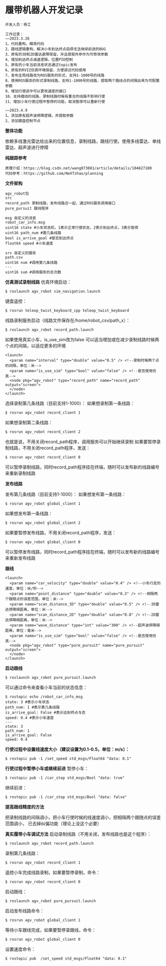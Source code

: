 # 履带机器人开发记录
```
开发人员：杨工

工作记录：
——2023.3.26
1、代码重构，精简代码
2、跟线逻辑重构，解决小车到达终点启停无法继续前进的BUG
3、原有的3D和2D雷达避障保留，并且提取外参作为可修改参数
4、增加到达终点减速逻辑，位置PID控制
5、原有的小车当前消息状态通过topic发布
6、原有的RVIZ仿真环境保留，方便调试代码使用
7、发布全局线路改为ROS服务的形式，支持1-1000号的线路
8、使用ROS服务的形式录制线路，支持1-1000号的线路，提取两个路线点的间隔出来为可配置参数
9、增加行使途中可以更改速度的接口
10、支持缠绕的线路，录制线路时候有重合的线路不影响行使
11、增加小车行使过程中暂停的功能，取消暂停可以重新行使

——2023.4.9
1、添加原有超声波停障逻辑，并提取参数
2、添加键盘控制节点

```

**整体功能**

依赖多线激光雷达给出来的位置信息，录制线路，跟线行使。使用多线雷达、单线雷达、超声波进行停障


**纯跟踪参考**
```
原理介绍：https://blog.csdn.net/wang073081/article/details/104627100
代码参考：https://github.com/NeXTzhao/planning
```


**文件架构**
```
agv_robot包
src
record_path 录制线路，发布线路合一起，通过ROS服务调用接口
pure_pursuit 跟线程序

msg 自定义的消息
robot_car_info.msg
uint16 state #小车状态机，1表示正常行使状态，2表示到达终点，3表示暂停
uint16 path_num #第几条线路
bool is_arrive_goal #是否到达终点
float64 speed #小车速度

srv 自定义的服务
path.csv
uint16 num #调用第几条线路
---
uint16 sum #调用服务的总次数
```

**仿真测试录制线路**
仿真环境启动：
```
$ roslaunch agv_robot sim_navigation.launch
```
键盘遥控：
```
$ rosrun teleop_twist_keyboard_cpp teleop_twist_keyboard
```

线路录制服务启动（线路文件保存在/home/robot_csv/path_x）：
```
$ roslaunch agv_robot record_path.launch
```

如果使用真实小车，is_use_sim改为false
可以适当增加或在减少录制线路时候两个点的间隔，以适应更多的环境
```
<launch>
  <param name="interval" type="double" value="0.5" /> <!--录制时候两个点的间隔，单位：米-->
  <param name="is_use_sim" type="bool" value="false" /> <!--是否使用仿真-->
  <node pkg="agv_robot" type="record_path" name="record_path" output="screen">
  </node>
</launch>
```

选择录制第几条线路（目前支持1-1000）：
如果想录制第一条线路：
```
$ rosrun agv_robot record_client 1
```
如果想录制第二条线路：
```
$ rosrun agv_robot record_client 2
```
也就是说，不用关闭record_path程序，调用服务可以开始继续录制
如果要暂停录制线路，不用关闭record_path程序，发送：
```
$ rosrun agv_robot record_client 0
```
可以暂停录制线路，同时record_path程序挂在终端，随时可以发布新的线路编号来重新录制线路

**发布线路**

发布第几条线路（目前支持1-1000）：
如果想发布第一条线路：
```
$ rosrun agv_robot global_client 1
```
如果想发布第一条线路：
```
$ rosrun agv_robot global_client 2
```
如果要暂停发布线路，不用关闭record_path程序，发送：
```
$ rosrun agv_robot global_client 0
```
可以暂停发布线路，同时record_path程序挂在终端，随时可以发布新的线路编号来重新发布线路


**跟线**
```
<launch>
  <param name="car_velocity" type="double" value="0.4" /> <!--小车行走的速度，单位：米/秒-->
  <param name="point_distance" type="double" value="0.3" /> <!--相隔两个跟随点的误差范围，单位：米-->
  <param name="scan_distance_3D" type="double" value="0.5" /> <!--3D雷达停障碍距离，单位：米-->
  <param name="scan_distance_2D" type="double" value="0.8" /> <!--2D雷达停障碍距离，单位：米-->
  <param name="wave_distance" type="int" value="300" /> <!--超声波停障碍距离，单位：毫米-->
  <param name="is_use_sim" type="bool" value="false" /> <!--是否使用仿真-->
  <node pkg="agv_robot" type="pure_pursuit" name="pure_pursuit" output="screen">
  </node>
</launch>
```

**启动跟线**
```
$ roslaunch agv_robot pure_pursuit.launch
```

可以通过命令来查看小车当前的状态信息：
```
$ rostopic echo /robot_car_info_msg
state: 3 #表示小车状态
path_num: 1 #表示第几条线路
is_arrive_goal: False #表示达到终点与否
speed: 0.4 #表示小车速度
---
state: 3
path_num: 1
is_arrive_goal: False
speed: 0.4
```

**行使过程中设置线速度大小（建议设置为0.1-0.5，单位：m/s）：**
```
$ rostopic pub -1 /set_speed std_msgs/Float64 "data: 0.1" 
```

**行使过程中暂停小车或继续前进**
暂停小车：
```
$ rostopic pub -1 /car_stop std_msgs/Bool "data: true"
```
继续前进：
```
$ rostopic pub -1 /car_stop std_msgs/Bool "data: false"
```

**提高跟线精度的方法**

把录制线路的间隔调小，把小车行使时候的线速度调小，把相隔两个跟随点的误差范围调小，
已去掉纠偏功能（理论上没这个必要）

**真实履带小车调试方法**
启动录制线路（不用关闭，发布线路也是这个程序）：
```
$ roslaunch agv_robot record_path.launch
```
录制第几条线路：
```
$ rosrun agv_robot record_client 1
```
遥控小车完成线路录制，如果要暂停录制，命令：
```
$ rosrun agv_robot record_client 0
```

启动跟线：
```
$ roslaunch agv_robot pure_pursuit.launch
```
启动发布线路命令：
```
$ rosrun agv_robot global_client 1
```
等待小车跟线完成，如果要暂停录跟线，命令：
```
$ rosrun agv_robot global_client 0
```
设置速度命令：
```
$ rostopic pub  /set_speed std_msgs/Float64 "data: 0.1" 

```




















